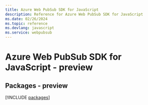 ```yaml
---
title: Azure Web PubSub SDK for JavaScript
description: Reference for Azure Web PubSub SDK for JavaScript
ms.date: 02/26/2024
ms.topic: reference
ms.devlang: javascript
ms.service: webpubsub
---
```

# Azure Web PubSub SDK for JavaScript - preview
## Packages - preview
[!INCLUDE [packages](web-pubsub-index.md)]